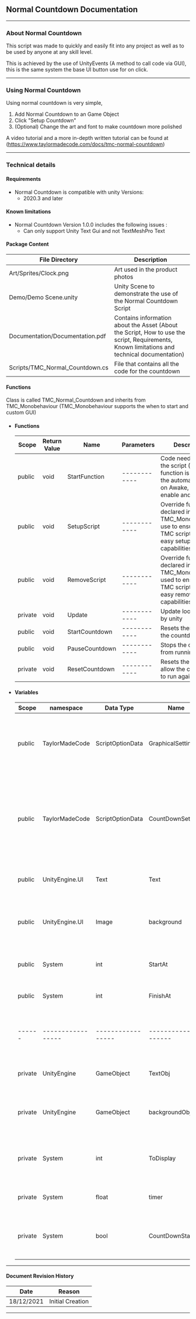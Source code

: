## Normal Countdown Documentation
---

### About Normal Countdown

This script was made to quickly and easily fit into any project as well as to be used by anyone at any skill level.

This is achieved by the use of UnityEvents (A method to call code via GUI), this is the same system the base UI button use for on click.

---

### Using Normal Countdown

   Using normal countdown is very simple, 

   1. Add Normal Countdown to an Game Object
   2. Click "Setup Countdown"
   3. (Optional) Change the art and font to make countdown more polished

   A video tutorial and a more in-depth written tutorial can be found at (https://www.taylormadecode.com/docs/tmc-normal-countdown)

---

### Technical details

#### Requirements
- Normal Countdown is compatible with unity Versions:
   - 2020.3 and later

#### Known limitations
- Normal Countdown Version 1.0.0 includes the following issues :
   - Can only support Unity Text Gui and not TextMeshPro Text

#### Package Content
   | File Directory | Description |
   | ------ | -------- |
   | Art/Sprites/Clock.png | Art used in the product photos |
   | Demo/Demo Scene.unity | Unity Scene to demonstrate the use of the Normal Countdown Script |
   | Documentation/Documentation.pdf | Contains information about the Asset (About the Script, How to use the script, Requirements, Known limitations and technical documentation) |
   | Scripts/TMC_Normal_Countdown.cs | File that contains all the code for the countdown |



#### Functions

Class is called TMC_Normal_Countdown and inherits from TMC_Monobehaviour 
(TMC_Monobehaviour supports the when to start and custom GUI)

- #### Functions

   | Scope | Return Value | Name | Parameters | Description |
   | - | - | - | - | - |
   | public | void | StartFunction | ------------ | Code needed to start the script (This function is used for the automatic start on Awake, start, enable and disable) |
   | public | void | SetupScript | ------------ | Override function declared in TMC_Monobehaviour use to ensure all TMC scripts have easy setup capabilities |
   | public | void | RemoveScript | ------------ | Override function declared in TMC_Monobehaviour used to ensure all TMC scripts have easy remove capabilities |
   | private | void | Update | ------------ | Update loop called by unity |
   | public | void | StartCountdown | ------------ | Resets then starts the countdown |
   | public | void | PauseCountdown | ------------ | Stops the countdown from running |
   | private | void | ResetCountdown | ------------ | Resets the script to allow the countdown to run again |



- #### Variables

   | Scope | namespace | Data Type | Name | Description |
   | - | - | - | - | - |
   | public | TaylorMadeCode | ScriptOptionData | GraphicalSettings | Used in the creation of the custom GUI to control data around all visual elements |
   | public | TaylorMadeCode | ScriptOptionData | CountDownSettings | Used in the creation of the custom GUI to control data about the count down (What number to start at, what to end at ect.) |
   | public | UnityEngine.UI | Text | Text | The text component that is used on screen |
   | public | UnityEngine.UI | Image | background | The image component that is the background image for the countdown |
   | public | System | int | StartAt | The number that the countdown starts at |
   | public | System | int | FinishAt | The number that the countdown Finishes at |
   | ------ | ----------------- | ----------------- | -------------------- | ------------------------------------------- |
   | private | UnityEngine | GameObject | TextObj | The gameObject that Text is attached to |
   | private | UnityEngine | GameObject | backgroundObj | The gameObject that the background is attached to |
   | private | System | int | ToDisplay | The number that is currently being shown as text |
   | private | System | float | timer | Timer that keeps track how long is passed |
   | private | System | bool | CountDownStarted | This bool is used to check if the countdown should be running |

---

#### Document Revision History
   | Date | Reason |
   | ------ | -------- |
   | 18/12/2021 | Initial Creation |

---